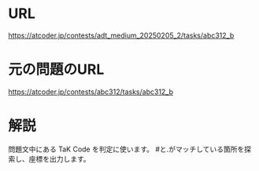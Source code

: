 # URL
https://atcoder.jp/contests/adt_medium_20250205_2/tasks/abc312_b

# 元の問題のURL
https://atcoder.jp/contests/abc312/tasks/abc312_b

# 解説
問題文中にある TaK Code を判定に使います。
#と.がマッチしている箇所を探索し、座標を出力します。
